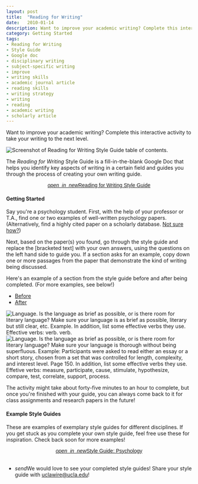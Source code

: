 ```yaml
---
layout: post
title:  "Reading for Writing"
date:   2010-01-14
description: Want to improve your academic writing? Complete this interactive activity to take your writing to the next level.
category: Getting Started
tags:
- Reading for Writing
- Style Guide
- Google doc
- disciplinary writing
- subject-specific writing
- improve
- writing skills
- academic journal article
- reading skills
- writing strategy
- writing
- reading
- academic writing
- scholarly article
---
```


<p class="intro">Want to improve your academic writing? Complete this interactive activity to take your writing to the next level.</p>

<div class="row">
    <div class="col s12 m5">
        <img class="responsive-img materialboxed imagestep" src="{{ '/assets/img/styleguide.png' | prepend: site.baseurl }}"   alt="Screenshot of Reading for Writing Style Guide table of contents." data-caption="Screenshot of Reading for Writing Style Guide table of contents.">  
    </div>
    <div class="col s12 m7" style="vertical-align: middle;">
    <p class="intro">The <i>Reading for Writing</i> Style Guide is a fill-in-the-blank Google Doc that helps you identify key aspects of writing in a certain field and guides you through the process of creating your own writing guide. </p>
    <center><a class="waves-effect waves-light btn-large light-blue darken-3" href="https://docs.google.com/document/d/1nnUDkTkahggf6UCJBgMzAgfRkIQDNNgF_TQ88DOTtO4/edit?usp=sharing" style="center; font-family:arial; font-size:100%;" target="_blank"><i class="material-icons right">open_in_new</i>Reading for Writing Style Guide</a></center>
    </div>
</div>

#### Getting Started

Say you're a psychology student. First, with the help of your professor or T.A., find one or two examples of well-written psychology papers. (Alternatively, find a highly cited paper on a scholarly database. [Not sure how?](https://uclalibrary.github.io/research-tips/finding-scholarly-articles/ "Finding Scholarly Articles"))

Next, based on the paper(s) you found, go through the style guide and replace the \[bracketed text\] with your own answers, using the questions on the left hand side to guide you. If a section asks for an example, copy down one or more passages from the paper that demonstrate the kind of writing being discussed. 

Here's an example of a section from the style guide before and after being completed. (For more examples, see below!)

<div class="row z-depth-2">
    <div class="col s12">
      <ul class="tabs">
        <li class="tab col s6"><a class="active" a href="#before">Before</a></li>
        <li class="tab col s6"><a href="#after">After</a></li>
		</ul>
	</div>
	<div id="before" class="col s12">
		<img class="responsive-img materialboxed imagestep" src="{{ '/assets/img/R4Wbefore.png' | prepend: site.baseurl }}" alt="Language. Is the language as brief as possible, or is there room for literary language? Make sure your language is as brief as possible, literary but still clear, etc. Example. In addition, list some effective verbs they use. Effective verbs: verb. verb." data-caption="The language section of the Reading for Writing activity before it has been completed by a student.">
	</div>
	<div id="after" class="col s12">
		<img class="responsive-img materialboxed imagestep" src="{{ '/assets/img/R4Wafter.png' | prepend: site.baseurl }}" alt="Language. Is the language as brief as possible, or is there room for literary language? Make sure your language is thorough without being superfluous. Example: Participants were asked to read either an essay or a short story, chosen from a set that was controlled for length, complexity, and interest level. Page 150. In addition, list some effective verbs they use. Effetive verbs: measure, participate, cause, stimulate, hypothesize, compare, test, correlate, support, process." data-caption="The language section of the Reading for Writing activity after it has been completed by a student.">
	</div>
</div>

The activity might take about forty-five minutes to an hour to complete, but once you're finished with your guide, you can always come back to it for class assignments and research papers in the future!

#### Example Style Guides

These are examples of exemplary style guides for different disciplines. If you get stuck as you complete your own style guide, feel free use these for inspiration. Check back soon for more examples!

<center><a class="waves-effect waves-light btn-large light-blue darken-3" href="https://docs.google.com/document/d/1OdU1Qtk0THR3gMNcOEj7-yZDIzl21omvmUZ3eeaKn48/edit?usp=sharing" style="center; font-family:arial; font-size:100%;" target="_blank"><i class="material-icons right">open_in_new</i>Style Guide: Psychology</a></center>

<br>

<ul class="collapsible">
    <li>
      <div class="collapsible-header"><i class="material-icons">send</i>We would love to see your completed style guides! Share your style guide with <a href="mailto:uclawire@ucla.edu?Subject=Reading%20For%20Writing%20Style%20Guide%20Example" target="_top">uclawire@ucla.edu</a>!</div>
    </li>
</ul>


